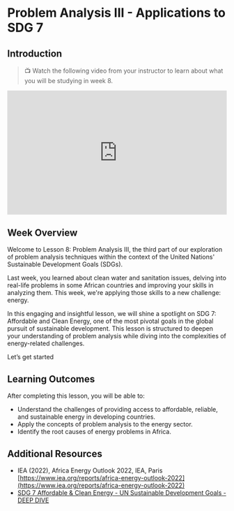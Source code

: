 # Problem Analysis III - Applications to SDG 7

## Introduction

> 📺 Watch the following video from your instructor to learn about what you will be studying in week 8.

<div style="position: relative; padding-bottom: 56.25%; height: 0;"><iframe src="https://www.youtube.com/embed/Fx-McEX26O0?si=7XYd4DlBfNVFUfOn"  title="YouTube video player" frameborder="0" allow="accelerometer; autoplay; clipboard-write; encrypted-media; gyroscope; picture-in-picture" allowfullscreen style="position: absolute; top: 0; left: 0; width: 100%; height: 100%;"></iframe></div>

## Week Overview

Welcome to Lesson 8: Problem Analysis III, the third part of our exploration of problem analysis techniques within the context of the United Nations' Sustainable Development Goals (SDGs).

Last week, you learned about clean water and sanitation issues, delving into real-life problems in some African countries and improving your skills in analyzing them. This week, we're applying those skills to a new challenge: energy.

In this engaging and insightful lesson, we will shine a spotlight on SDG 7: Affordable and Clean Energy, one of the most pivotal goals in the global pursuit of sustainable development. This lesson is structured to deepen your understanding of problem analysis while diving into the complexities of energy-related challenges.

Let’s get started

## Learning Outcomes

After completing this lesson, you will be able to:

- Understand the challenges of providing access to affordable, reliable, and sustainable energy in developing countries.
- Apply the concepts of problem analysis to the energy sector.
- Identify the root causes of energy problems in Africa.

## Additional Resources

- IEA (2022), Africa Energy Outlook 2022, IEA, Paris [https://www.iea.org/reports/africa-energy-outlook-2022](https://www.iea.org/reports/africa-energy-outlook-2022)
- [SDG 7 Affordable & Clean Energy - UN Sustainable Development Goals - DEEP DIVE](https://www.youtube.com/watch?v=e3D7QyFLmKs)
